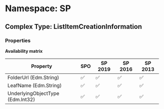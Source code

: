 # Namespace: SP

## Complex Type: ListItemCreationInformation

### Properties

**Availability matrix**

Property | SPO | SP 2019 | SP 2016 | SP 2013
----------|-----|---------|---------|--------
FolderUrl (Edm.String) | ✅ | ✅ | ✅ | ✅
LeafName (Edm.String) | ✅ | ✅ | ✅ | ✅
UnderlyingObjectType (Edm.Int32) | ✅ | ✅ | ✅ | ✅
